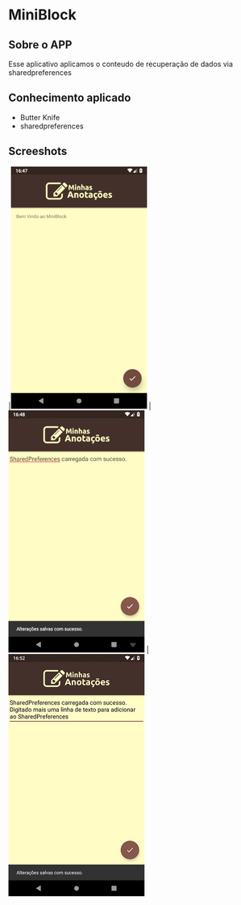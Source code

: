 # MiniBlock

## Sobre o APP 
Esse aplicativo aplicamos o conteudo de recuperação de dados via sharedpreferences
## Conhecimento aplicado
* Butter Knife
* sharedpreferences


## Screeshots

|![Image 1](https://github.com/reginaldobarreto/MiniBlock/blob/master/1.png)
|![Image 2](https://github.com/reginaldobarreto/MiniBlock/blob/master/2.png)
|![Image 3](https://github.com/reginaldobarreto/MiniBlock/blob/master/3.png)